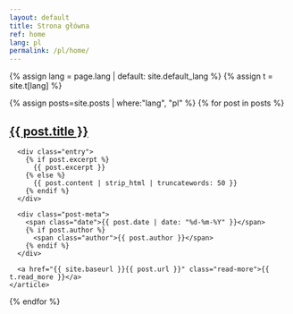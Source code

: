 ```yaml
---
layout: default
title: Strona główna
ref: home
lang: pl
permalink: /pl/home/
---
```

{% assign lang = page.lang | default: site.default_lang %}
{% assign t = site.t[lang] %}

<div class="posts">
  {% assign posts=site.posts | where:"lang", "pl" %}
  {% for post in posts %}
    <article class="post">
      <h1><a href="{{ site.baseurl }}{{ post.url }}">{{ post.title }}</a></h1>

      <div class="entry">
        {% if post.excerpt %}
          {{ post.excerpt }}
        {% else %}
          {{ post.content | strip_html | truncatewords: 50 }}
        {% endif %}
      </div>

      <div class="post-meta">
        <span class="date">{{ post.date | date: "%d-%m-%Y" }}</span>
        {% if post.author %}
          <span class="author">{{ post.author }}</span>
        {% endif %}
      </div>

      <a href="{{ site.baseurl }}{{ post.url }}" class="read-more">{{ t.read_more }}</a>
    </article>
  {% endfor %}
</div>

<script src="{{ site.baseurl }}/assets/background-plexus.js" defer></script>